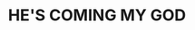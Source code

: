 ---
capo: 0
id: 0
lang: en-us
page: 71-2
step: pre
subtitle: ''
tags:
- lib
title: HE'S COMING MY GOD
---